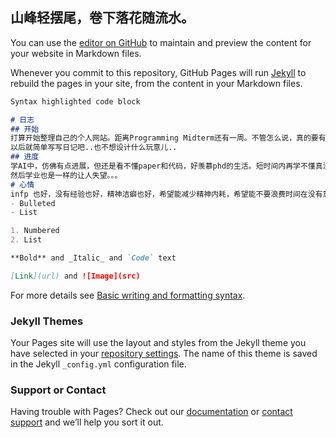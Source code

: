 ## 山峰轻摆尾，卷下落花随流水。

You can use the [editor on GitHub](https://github.com/LIQiushui2427/liqiushui2427.github.io/edit/main/index.md) to maintain and preview the content for your website in Markdown files.

Whenever you commit to this repository, GitHub Pages will run [Jekyll](https://jekyllrb.com/) to rebuild the pages in your site, from the content in your Markdown files.

```markdown
Syntax highlighted code block

# 日志
## 开始
打算开始整理自己的个人网站。距离Programming Midterm还有一周。不管怎么说，真的要有点程序员的样子了！
以后就简单写写日记吧..也不想设计什么玩意儿..
## 进度
学AI中，仿佛有点进展，但还是看不懂paper和代码，好羡慕phd的生活。短时间内再学不懂真没出路了。。要是不能得到口头的话，只能当ra再等一年还不知道什么结果了。。真的空窗一年的话真没出路了。。
然后学业也是一样的让人失望。。。
# 心情
infp 也好，没有经验也好，精神洁癖也好，希望能减少精神内耗，希望能不要浪费时间在没有意义的事情上，希望不要伤心难过。
- Bulleted
- List

1. Numbered
2. List

**Bold** and _Italic_ and `Code` text

[Link](url) and ![Image](src)
```

For more details see [Basic writing and formatting syntax](https://docs.github.com/en/github/writing-on-github/getting-started-with-writing-and-formatting-on-github/basic-writing-and-formatting-syntax).

### Jekyll Themes

Your Pages site will use the layout and styles from the Jekyll theme you have selected in your [repository settings](https://github.com/LIQiushui2427/liqiushui2427.github.io/settings/pages). The name of this theme is saved in the Jekyll `_config.yml` configuration file.

### Support or Contact

Having trouble with Pages? Check out our [documentation](https://docs.github.com/categories/github-pages-basics/) or [contact support](https://support.github.com/contact) and we’ll help you sort it out.
